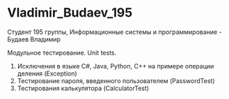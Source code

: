 # Vladimir_Budaev_195

Студент 195 группы, Информационные системы и программирование - Будаев Владимир

Модульное тестирование. Unit tests. 
1. Исключения в языке С#, Java, Python, C++ на примере операции деления (Exception) 
2. Тестирование пароля, введенного пользователем (PasswordTest) 
3. Тестирования калькулятора (CalculatorTest)
